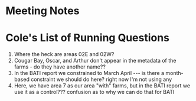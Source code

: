 # Meeting Notes

# Cole's List of Running Questions

1. Where the heck are areas 02E and 02W?
2. Cougar Bay, Oscar, and Arthur don't appear in the metadata of the farms - do they have another name??
3. In the BATI report we constrained to March April --- is there a month-based constraint we should do here? right now I'm not using any 
4. Here, we have area 7 as our area "with" farms, but in the BATI report we use it as a control??? confusion as to why we can do that for BATI
